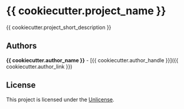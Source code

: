 # {{ cookiecutter.project_name }}

{{ cookiecutter.project_short_description }}

## Authors

**{{ cookiecutter.author_name }}** - [{{ cookiecutter.author_handle }}]({{ cookiecutter.author_link }})

## License

This project is licensed under the [Unlicense](UNLICENSE).
